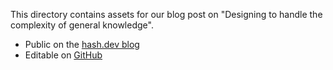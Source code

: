 This directory contains assets for our blog post on "Designing to handle the complexity of general knowledge".

- Public on the [hash.dev blog](https://hash.dev/blog/general-knowledge-design)
- Editable on [GitHub](https://github.com/hashintel/hash/blob/main/apps/hashdotdev/src/_pages/blog/0014-general-knowledge-design.mdx)
